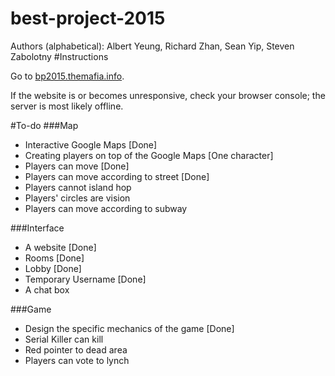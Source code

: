 best-project-2015
=================
Authors (alphabetical): Albert Yeung, Richard Zhan, Sean Yip, Steven Zabolotny
#Instructions

Go to [bp2015.themafia.info](bp2015.themafia.info).

If the website is or becomes unresponsive, check your browser console; the server is most likely offline.

#To-do
###Map
* Interactive Google Maps [Done]
* Creating players on top of the Google Maps [One character]
* Players can move [Done]
* Players can move according to street [Done]
* Players cannot island hop
* Players' circles are vision
* Players can move according to subway

###Interface
* A website [Done]
* Rooms [Done]
* Lobby [Done]
* Temporary Username [Done]
* A chat box

###Game
* Design the specific mechanics of the game [Done]
* Serial Killer can kill
* Red pointer to dead area
* Players can vote to lynch
